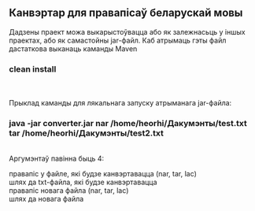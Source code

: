 ## Канвэртар для правапісаў беларускай мовы

Дадзены праект можа выкарыстоўвацца або як залежнасьць у іншых праектах, або як самастойны jar-файл. Каб атрымаць гэты
файл дастаткова выканаць каманды Maven

### clean install


<br />
<br />
Прыклад каманды для лякальнага запуску атрыманага jar-файла:

### java -jar converter.jar nar /home/heorhi/Дакумэнты/test.txt tar /home/heorhi/Дакумэнты/test2.txt
<br />
Аргумэнтаў павінна быць 4:

правапіс у файле, які будзе канвэртавацца (nar, tar, lac)<br />
шлях да txt-файла, які будзе канвэртавацца<br />
правапіс новага файла (nar, tar, lac)<br />
шлях да новага файла
